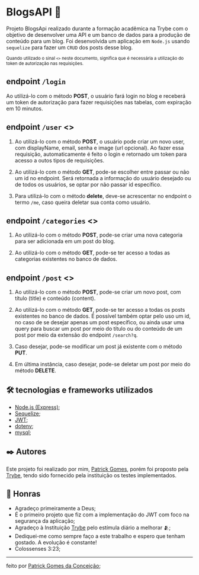 # BlogsAPI  🚀
Projeto BlogsApi realizado durante a formação acadêmica na Trybe com o objetivo de desenvolver uma API e um banco de dados para a produção de conteúdo para um blog.
Foi desenvolvida um aplicação em `Node.js` usando `sequelize` para fazer um `CRUD` dos posts desse blog.

<sub>Quando utilizado o sinal `<>` neste documento, significa que é necessária a utilização do token de autorização nas requisições.</sub>

## endpoint `/login` 
Ao utilizá-lo com o método <strong>POST</strong>, o usuário fará login no blog e receberá um token de autorização para fazer requisições nas tabelas, com expiração em 10 minutos.

## endpoint `/user` <>
1. Ao utilizá-lo com o método <strong>POST</strong>, o usuário pode criar um novo user, com displayName, email, senha e image (url opcional). Ao fazer essa requisição, automaticamente é feito o login e retornado um token para acesso a outos tipos de requisições.

2. Ao utilizá-lo com o método <strong>GET</strong>, pode-se escolher entre passar ou não um id no endpoint. Será retornada a informação do usuário desejado ou de todos os usuários, se optar por não passar id específico.

3. Para utilizá-lo com o método <strong>delete</strong>, deve-se acrescentar no endpoint o termo `/me`, caso queira deletar sua conta como usuário.

## endpoint `/categories` <>
1.  Ao utilizá-lo com o método <strong>POST</strong>, pode-se criar uma nova categoria para ser adicionada em um post do blog.

2. Ao utilizá-lo com o método <strong>GET</strong>, pode-se ter acesso a todas as categorias existentes no banco de dados.

## endpoint `/post` <>
1. Ao utilizá-lo com o método <strong>POST</strong>, pode-se criar um novo post, com título (title) e conteúdo (content).

2. Ao utilizá-lo com o método <strong>GET</strong>, pode-se ter acesso a todas os posts existentes no banco de dados. É possível também optar pelo uso um id, no caso de se desejar apenas um post específico, ou ainda usar uma query para buscar um post por meio do título ou do conteúdo de um post por meio da extensão do endpoint `/search?q`.

3. Caso desejar, pode-se modificar um post já existente com o método <strong>PUT</strong>.

4. Em última instância, caso desejar, pode-se deletar um post por meio do método <strong>DELETE</strong>.

## 🛠️ tecnologias e frameworks utilizados
* [Node.js (Express)](http://expressjs.com/);
* [Sequelize](https://sequelize.org/docs/v6/);
* [JWT](https://jwt.io/introduction/);
* [dotenv](https://www.dotenv.org/docs);
* [mysql](https://dev.mysql.com/doc/);

## ✒️ Autores
Este projeto foi realizado por mim, [Patrick Gomes](https://www.linkedin.com/in/patrickgomesc/), porém foi proposto pela [Trybe](https://www.betrybe.com/), tendo sido fornecido pela instituição os testes implementados.

## 🎁 Honras

* Agradeço primeiramente a Deus;
* É o primeiro projeto que fiz com a implementação do JWT com foco na segurança da aplicação;
* Agradeço à Instituição [Trybe](https://www.betrybe.com/) pelo estímula diário a melhorar 🫂;
* Dediquei-me como sempre faço a este trabalho e espero que tenham gostado. A evolução é constante!
* Colossenses 3:23;

---
feito por [Patrick Gomes da Conceição](https://gist.github.com/lohhans);